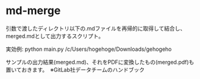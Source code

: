 # md-merge
引数で渡したディレクトリ以下の.mdファイルを再帰的に取得して結合し、merged.mdとして出力するスクリプト。

実効例:  python main.py /c/Users/hogehoge/Downloads/gehogeho

サンプルの出力結果(merged.md)、それをPDFに変換したもの(merged.pdf)も置いておきます。　※GitLab社データチームのハンドブック
